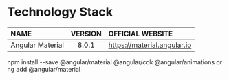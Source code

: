# Technology Stack

| NAME | VERSION | OFFICIAL WEBSITE |
|:------|:------:|:------|
| Angular Material | 8.0.1 | https://material.angular.io |


npm install --save @angular/material @angular/cdk @angular/animations
or 
ng add @angular/material